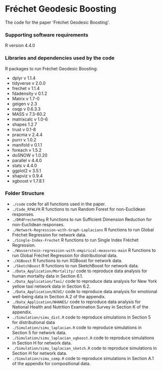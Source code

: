 # Fréchet Geodesic Boosting

The code for the paper 'Fréchet Geodesic Boosting'.

### Supporting software requirements

R version 4.4.0

### Libraries and dependencies used by the code

R packages to run Fréchet Geodesic Boosting:

* dplyr v 1.1.4
* tidyverse v 2.0.0
* frechet v 1.1.4
* fdadensity v 0.1.2
* Matrix v 1.7-0
* geigen v 2.3
* osqp v 0.6.3.3
* MASS v 7.3-60.2
* matrixcalc v 1.0-6
* shapes 1.2.7
* trust v 0.1-8
* pracma v 2.4.4
* purrr v 1.0.2
* manifold v 0.1.1
* foreach v 1.5.2
* doSNOW v 1.0.20
* parallel v 4.4.0
* stats v 4.4.0
* ggplot2 v 3.5.1
* shapviz v 0.9.4
* xgboost v 1.7.8.1

### Folder Structure

* `./code` code for all functions used in the paper.
* `./Code_RFWLFR` R functions to run Random Forest for non-Euclidean responses.
* `./DR4FrechetReg` R functions to run Sufficient Dimension Reduction for non-Euclidean responses.
* `./Network-Regression-with-Graph-Laplacians` R functions to run Global Fréchet Regression for network data.
* `./Single-Index-Frechet` R functions to run Single Index Fréchet Regression.
* `./Wasserstein-regression-with-empirical-measures-main` R functions to run Global Fréchet Regression for distributional data.
* `./XGBoost` R functions to run XGBoost for network data.
* `./SketchBoost` R functions to run SketchBoost for network data.
* `./Data_Application/Mortality/` code to reproduce data analysis for human mortality data in Section 6.1.
* `./Data_Application/Taxi/` code to reproduce data analysis for New York yellow taxi network data in Section 6.2.
* `./Data_Application/NJUI/` code to reproduce data analysis for emotional well-being data in Section A.2 of the appendix.
* `./Data_Application/NHANES/` code to reproduce data analysis for National Health and Nutrition Examination Survey in Section K of the appendix.
* `./Simulation/simu_dist.R` code to reproduce simulations in Section 5 for distributional data
* `./Simulation/simu_laplacian.R` code to reproduce simulations in Section 5 for network data.
* `./Simulation/simu_laplacian_xgboost.R` code to reproduce simulations in Section H for network data.
* `./Simulation/simu_laplacian_sketch.R` code to reproduce simulations in Section H for network data.
* `./Simulation/simu_comp.R` code to reproduce simulations in Section A.1 of the appendix for compositional data.

